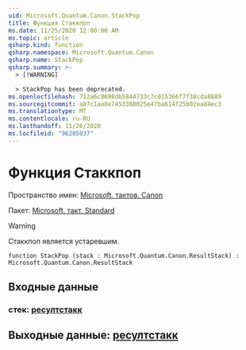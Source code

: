 ```yaml
---
uid: Microsoft.Quantum.Canon.StackPop
title: Функция Стаккпоп
ms.date: 11/25/2020 12:00:00 AM
ms.topic: article
qsharp.kind: function
qsharp.namespace: Microsoft.Quantum.Canon
qsharp.name: StackPop
qsharp.summary: >-
  > [!WARNING]

  > StackPop has been deprecated.
ms.openlocfilehash: 712a6c8698db5844733c7c015366f7f38cda8889
ms.sourcegitcommit: a87c1aa8e7453360025e47ba614f25b02ea84ec3
ms.translationtype: MT
ms.contentlocale: ru-RU
ms.lasthandoff: 11/26/2020
ms.locfileid: "96205037"
---
```

# <a name="stackpop-function"></a>Функция Стаккпоп

Пространство имен: [Microsoft. тактов. Canon](xref:Microsoft.Quantum.Canon)

Пакет: [Microsoft. такт. Standard](https://nuget.org/packages/Microsoft.Quantum.Standard)


> [!WARNING]
> Стаккпоп является устаревшим.



```qsharp
function StackPop (stack : Microsoft.Quantum.Canon.ResultStack) : Microsoft.Quantum.Canon.ResultStack
```


## <a name="input"></a>Входные данные

### <a name="stack--resultstack"></a>стек: [ресултстакк](xref:Microsoft.Quantum.Canon.ResultStack)





## <a name="output--resultstack"></a>Выходные данные: [ресултстакк](xref:Microsoft.Quantum.Canon.ResultStack)


